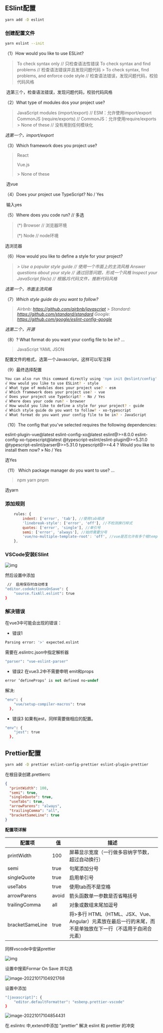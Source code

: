 ## ESlint配置

```bash
yarn add -D eslint
```

### 创建配置文件

```bash
yarn eslint --init 
```

（1）How would you like to use ESLint?

> To check syntax only // 只检查语法性错误
> To check syntax and find problems // 检查语法错误并且发现问题代码
> \> To check syntax, find problems, and enforce code style // 检查语法错误，发现问题代码，校验代码风格

​       选第三个，检查语法错误，发现问题代码，校验代码风格

（2）What type of modules dos your project use?

> JavaScript modules (import/export) // ESM：允许使用import/export
> CommonJS (require/exports) // CommonJS：允许使用require/exports
> \> None of these // 没有用到任何模块化

*选第一个，import/export*

 （3）Which framework does you project use?

> React
>
> Vue.js
>
> \> None of these

​        选vue

 （4）Does your project use TypeScript? No / Yes

​        输入yes

（5）Where does you code run? // 多选

> (*) Browser // 浏览器环境
>
> (*) Node // node环境

选浏览器

（6）How would you like to define a style for your project?

> *> Use a popular style guide // 使用一个市面上的主流风格
> Answer questions about your style // 通过回答问题，形成一个风格
> Inspect your JavaScript file(s) // 根据JS代码文件，推断代码风格*

*选第一个，市面主流风格*

   （7）*Which style guide do you want to follow?*

> *Airbnb: https://github.com/airbnb/javascript
> \> Standard: https://github.com/standard/standard
> Google: https://github.com/google/eslint-config-google*

*选第二个，开源*

（8）? What format do you want your config file to be in? ... 
> JavaScript
> YAML
> JSON

配置文件的格式，选第一个Javascript，这样可以写注释

（9）最终选择配置

```bash
You can also run this command directly using 'npm init @eslint/config'.
√ How would you like to use ESLint? · style
√ What type of modules does your project use? · esm
√ Which framework does your project use? · vue
√ Does your project use TypeScript? · No / Yes
√ Where does your code run? · browser
√ How would you like to define a style for your project? · guide
√ Which style guide do you want to follow? · xo-typescript
√ What format do you want your config file to be in? · JavaScript
```



（10）The config that you've selected requires the following dependencies:

eslint-plugin-vue@latest eslint-config-xo@latest eslint@>=8.0.0 eslint-config-xo-typescript@latest @typescript-eslint/eslint-plugin@>=5.31.0 @typescript-eslint/parser@>=5.31.0 typescript@>=4.4
? Would you like to install them now? » No / Yes  

选Yes

（11） Which package manager do you want to use? ... 
> npm
> yarn
> pnpm

选yarn

### 添加规则

```javascript
	rules: {
		indent: ['error', 'tab'], //使用tab缩进
		'linebreak-style': ['error', 'off'], //不检测换行样式
		quotes: ['error', 'single'], //单引号
		semi: ['error', 'always'], //始终需要分号
		'vue/no-multiple-template-root': 'off', //vue是否允许有多个根template
	},
```



### VSCode安装ESlint

![img](https://upload-images.jianshu.io/upload_images/5446580-05c9af24cf7d2159.png?imageMogr2/auto-orient/strip|imageView2/2/w/589/format/webp)

然后设置中添加

```bash
 //  启用保存时自动修复
"editor.codeActionsOnSave": {
    "source.fixAll.eslint": true   
}
```



### 解决错误

在vue3中可能会出现的错误：

- 错误1

```bash
Parsing error: '>' expected.eslint
```

需要在.eslintrc.json中指定解析器

```bash
"parser": "vue-eslint-parser"
```

- 错误2
   在vue3.2中不需要申明 emit和props

```ruby
error ‘defineProps’ is not defined no-undef
```

解决:

```bash
"env": {
    "vue/setup-compiler-macros": true
  },
```

- 错误3
   如果有jest，同样需要做相应的配置。

```bash
"env": {
    "jest": true
  },
```

## Prettier配置

```bash
yarn add -D prettier eslint-config-prettier eslint-plugin-prettier
```

在根目录创建.prettierrc

```json
{
  "printWidth": 100,
  "semi": true,
  "singleQuote": true,
  "useTabs": true,
  "arrowParens": "always",
  "trailingComma": "all",
  "bracketSameLine": true
}
```

**配置项详解**

| **配置项**      | **值** | **描述**                                                     |
| --------------- | ------ | ------------------------------------------------------------ |
| printWidth      | 100    | 屏幕显示宽度（一行做多容纳字节数，超过自动换行）             |
| semi            | true   | 句尾添加分号                                                 |
| singleQuote     | true   | 启用单引号                                                   |
| useTabs         | true   | 使用tab而不是空格                                            |
| arrowParens     | avoid  | 箭头函数单一参数是否省略括号                                 |
| trailingComma   | all    | 对象或数组末尾加逗号                                         |
| bracketSameLine | true   | 将>多行 HTML（HTML、JSX、Vue、Angular）元素放在最后一行的末尾，而不是单独放在下一行（不适用于自闭合元素） |





同样vscode中安装prettier

![img](https://pzy-images.oss-cn-hangzhou.aliyuncs.com/img/webp.webp)

设置中搜索Formar On Save 并勾选

![image-20221017104921768](https://pzy-images.oss-cn-hangzhou.aliyuncs.com/img/image-20221017104921768.webp)

设置中添加

```bash
"[javascript]": {
    "editor.defaultFormatter": "esbenp.prettier-vscode"
}
```

![image-20221017104854431](https://pzy-images.oss-cn-hangzhou.aliyuncs.com/img/image-20221017104854431.webp)



在.eslintrc 中,extend中添加 "prettier" 解决 eslint 和 prettier 的冲突